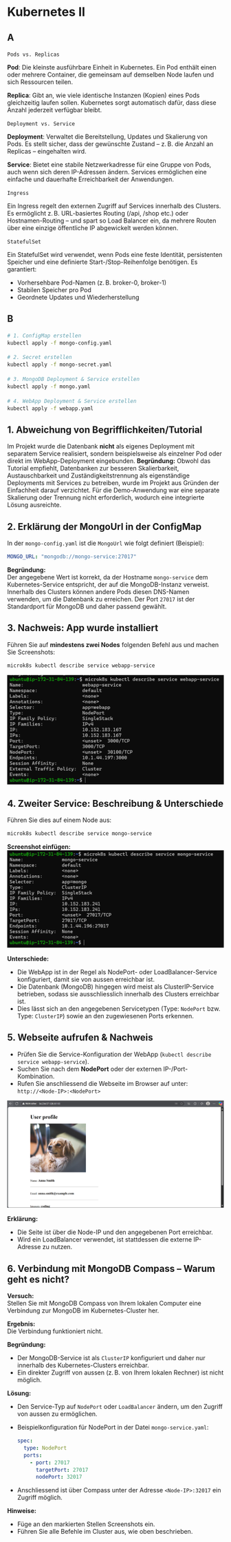 # Kubernetes II

## A 

`Pods vs. Replicas`

**Pod**: Die kleinste ausführbare Einheit in Kubernetes. Ein Pod enthält einen oder mehrere Container, die gemeinsam auf demselben Node laufen und sich Ressourcen teilen.

**Replica**: Gibt an, wie viele identische Instanzen (Kopien) eines Pods gleichzeitig laufen sollen. Kubernetes sorgt automatisch dafür, dass diese Anzahl jederzeit verfügbar bleibt.

`Deployment vs. Service`

**Deployment**: Verwaltet die Bereitstellung, Updates und Skalierung von Pods. Es stellt sicher, dass der gewünschte Zustand – z. B. die Anzahl an Replicas – eingehalten wird.

**Service**: Bietet eine stabile Netzwerkadresse für eine Gruppe von Pods, auch wenn sich deren IP-Adressen ändern. Services ermöglichen eine einfache und dauerhafte Erreichbarkeit der Anwendungen.

`Ingress`

Ein Ingress regelt den externen Zugriff auf Services innerhalb des Clusters. Es ermöglicht z. B. URL-basiertes Routing (/api, /shop etc.) oder Hostnamen-Routing – und spart so Load Balancer ein, da mehrere Routen über eine einzige öffentliche IP abgewickelt werden können.

`StatefulSet`

Ein StatefulSet wird verwendet, wenn Pods eine feste Identität, persistenten Speicher und eine definierte Start-/Stop-Reihenfolge benötigen. Es garantiert:

- Vorhersehbare Pod-Namen (z. B. broker-0, broker-1)
- Stabilen Speicher pro Pod
- Geordnete Updates und Wiederherstellung

## B

```sh
# 1. ConfigMap erstellen
kubectl apply -f mongo-config.yaml

# 2. Secret erstellen
kubectl apply -f mongo-secret.yaml

# 3. MongoDB Deployment & Service erstellen
kubectl apply -f mongo.yaml

# 4. WebApp Deployment & Service erstellen
kubectl apply -f webapp.yaml
```

## 1. Abweichung von Begrifflichkeiten/Tutorial

Im Projekt wurde die Datenbank **nicht** als eigenes Deployment mit separatem Service realisiert, sondern beispielsweise als einzelner Pod oder direkt im WebApp-Deployment eingebunden.
**Begründung:**
Obwohl das Tutorial empfiehlt, Datenbanken zur besseren Skalierbarkeit, Austauschbarkeit und Zuständigkeitstrennung als eigenständige Deployments mit Services zu betreiben, wurde im Projekt aus Gründen der Einfachheit darauf verzichtet. Für die Demo-Anwendung war eine separate Skalierung oder Trennung nicht erforderlich, wodurch eine integrierte Lösung ausreichte.

## 2. Erklärung der MongoUrl in der ConfigMap

In der `mongo-config.yaml` ist die `MongoUrl` wie folgt definiert (Beispiel):

```yaml
MONGO_URL: "mongodb://mongo-service:27017"
```

**Begründung:**  
Der angegebene Wert ist korrekt, da der Hostname `mongo-service` dem Kubernetes-Service entspricht, der auf die MongoDB-Instanz verweist. Innerhalb des Clusters können andere Pods diesen DNS-Namen verwenden, um die Datenbank zu erreichen. Der Port `27017` ist der Standardport für MongoDB und daher passend gewählt.

## 3. Nachweis: App wurde installiert

Führen Sie auf **mindestens zwei Nodes** folgenden Befehl aus und machen Sie Screenshots:

```sh
microk8s kubectl describe service webapp-service
```

![alt](./Bilder/Bild-1.png)

## 4. Zweiter Service: Beschreibung & Unterschiede

Führen Sie dies auf einem Node aus:

```sh
microk8s kubectl describe service mongo-service
```

**Screenshot einfügen:**  
![alt](./Bilder/Bild-2.png)

**Unterschiede:**  
- Die WebApp ist in der Regel als NodePort- oder LoadBalancer-Service konfiguriert, damit sie von aussen erreichbar ist.
- Die Datenbank (MongoDB) hingegen wird meist als ClusterIP-Service betrieben, sodass sie ausschliesslich innerhalb des Clusters erreichbar ist.
- Dies lässt sich an den angegebenen Servicetypen (Type: `NodePort` bzw. Type: `ClusterIP`) sowie an den zugewiesenen Ports erkennen.

## 5. Webseite aufrufen & Nachweis

- Prüfen Sie die Service-Konfiguration der WebApp (`kubectl describe service webapp-service`).
- Suchen Sie nach dem **NodePort** oder der externen IP-/Port-Kombination.
- Rufen Sie anschliessend die Webseite im Browser auf unter:
`http://<Node-IP>:<NodePort>`

![alt](./Bilder/Bild-3.png)

**Erklärung:**  
- Die Seite ist über die Node-IP und den angegebenen Port erreichbar.
- Wird ein LoadBalancer verwendet, ist stattdessen die externe IP-Adresse zu nutzen.

## 6. Verbindung mit MongoDB Compass – Warum geht es nicht?

**Versuch:**  
Stellen Sie mit MongoDB Compass von Ihrem lokalen Computer eine Verbindung zur MongoDB im Kubernetes-Cluster her.

**Ergebnis:**  
Die Verbindung funktioniert nicht.

**Begründung:**  
- Der MongoDB-Service ist als `ClusterIP` konfiguriert und daher nur innerhalb des Kubernetes-Clusters erreichbar.
- Ein direkter Zugriff von aussen (z. B. von Ihrem lokalen Rechner) ist nicht möglich.

**Lösung:**  
- Den Service-Typ auf `NodePort` oder `LoadBalancer` ändern, um den Zugriff von aussen zu ermöglichen.
- Beispielkonfiguration für NodePort in der Datei `mongo-service.yaml`:

  ```yaml
  spec:
    type: NodePort
    ports:
      - port: 27017
        targetPort: 27017
        nodePort: 32017
  ```

- Anschliessend ist über Compass unter der Adresse `<Node-IP>:32017` ein Zugriff möglich.

**Hinweise:**  
- Füge an den markierten Stellen Screenshots ein.
- Führen Sie alle Befehle im Cluster aus, wie oben beschrieben.
